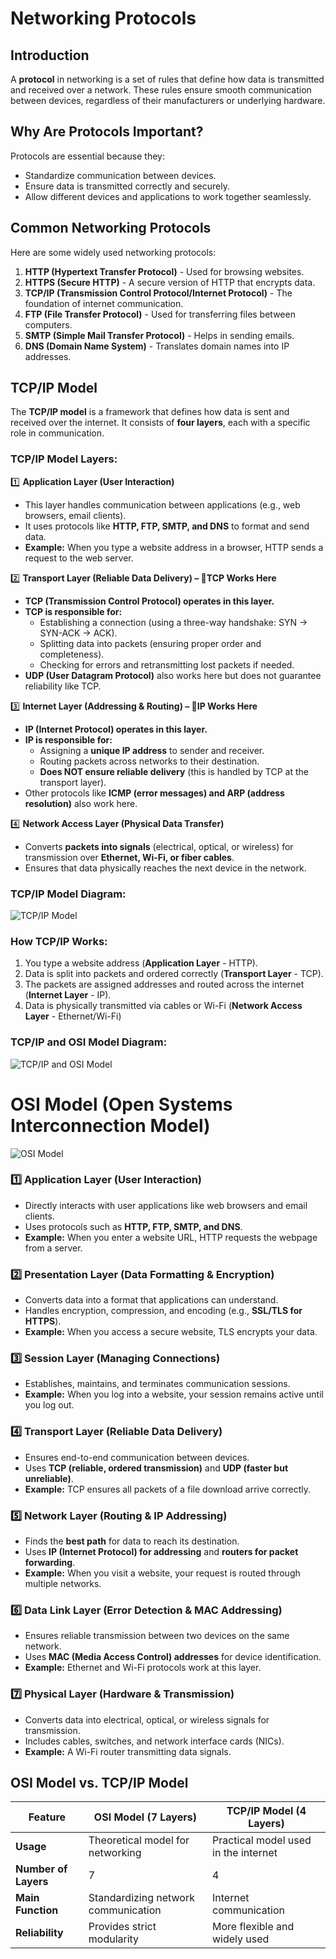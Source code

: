 # Networking Protocols

## Introduction

A **protocol** in networking is a set of rules that define how data is transmitted and received over a network. These rules ensure smooth communication between devices, regardless of their manufacturers or underlying hardware.

## Why Are Protocols Important?

Protocols are essential because they:

- Standardize communication between devices.
- Ensure data is transmitted correctly and securely.
- Allow different devices and applications to work together seamlessly.

## Common Networking Protocols

Here are some widely used networking protocols:

1. **HTTP (Hypertext Transfer Protocol)** - Used for browsing websites.
2. **HTTPS (Secure HTTP)** - A secure version of HTTP that encrypts data.
3. **TCP/IP (Transmission Control Protocol/Internet Protocol)** - The foundation of internet communication.
4. **FTP (File Transfer Protocol)** - Used for transferring files between computers.
5. **SMTP (Simple Mail Transfer Protocol)** - Helps in sending emails.
6. **DNS (Domain Name System)** - Translates domain names into IP addresses.

## TCP/IP Model

The **TCP/IP model** is a framework that defines how data is sent and received over the internet. It consists of **four layers**, each with a specific role in communication.

### **TCP/IP Model Layers:**

1️⃣ **Application Layer (User Interaction)**

- This layer handles communication between applications (e.g., web browsers, email clients).
- It uses protocols like **HTTP, FTP, SMTP, and DNS** to format and send data.
- **Example:** When you type a website address in a browser, HTTP sends a request to the web server.

2️⃣ **Transport Layer (Reliable Data Delivery) – 🔹TCP Works Here**

- **TCP (Transmission Control Protocol) operates in this layer.**
- **TCP is responsible for:**
  - Establishing a connection (using a three-way handshake: SYN → SYN-ACK → ACK).
  - Splitting data into packets (ensuring proper order and completeness).
  - Checking for errors and retransmitting lost packets if needed.
- **UDP (User Datagram Protocol)** also works here but does not guarantee reliability like TCP.

3️⃣ **Internet Layer (Addressing & Routing) – 🔹IP Works Here**

- **IP (Internet Protocol) operates in this layer.**
- **IP is responsible for:**
  - Assigning a **unique IP address** to sender and receiver.
  - Routing packets across networks to their destination.
  - **Does NOT ensure reliable delivery** (this is handled by TCP at the transport layer).
- Other protocols like **ICMP (error messages) and ARP (address resolution)** also work here.

4️⃣ **Network Access Layer (Physical Data Transfer)**

- Converts **packets into signals** (electrical, optical, or wireless) for transmission over **Ethernet, Wi-Fi, or fiber cables**.
- Ensures that data physically reaches the next device in the network.

### **TCP/IP Model Diagram:**

![TCP/IP Model](https://media.geeksforgeeks.org/wp-content/uploads/20230904204434/IMG_20230904_204347.jpg)

### **How TCP/IP Works:**

1. You type a website address (**Application Layer** - HTTP).
2. Data is split into packets and ordered correctly (**Transport Layer** - TCP).
3. The packets are assigned addresses and routed across the internet (**Internet Layer** - IP).
4. Data is physically transmitted via cables or Wi-Fi (**Network Access Layer** - Ethernet/Wi-Fi)

### **TCP/IP and OSI Model Diagram:**

![TCP/IP and OSI Model](https://media.geeksforgeeks.org/wp-content/uploads/20230417045622/OSI-vs-TCP-vs-Hybrid-2.webp)

# OSI Model (Open Systems Interconnection Model)

![ OSI Model](https://blog.smartbuildingsacademy.com/hubfs/What%20is%20the%20OSI%20Model.png)

### 1️⃣ Application Layer (User Interaction)

- Directly interacts with user applications like web browsers and email clients.
- Uses protocols such as **HTTP, FTP, SMTP, and DNS**.
- **Example:** When you enter a website URL, HTTP requests the webpage from a server.

### 2️⃣ Presentation Layer (Data Formatting & Encryption)

- Converts data into a format that applications can understand.
- Handles encryption, compression, and encoding (e.g., **SSL/TLS for HTTPS**).
- **Example:** When you access a secure website, TLS encrypts your data.

### 3️⃣ Session Layer (Managing Connections)

- Establishes, maintains, and terminates communication sessions.
- **Example:** When you log into a website, your session remains active until you log out.

### 4️⃣ Transport Layer (Reliable Data Delivery)

- Ensures end-to-end communication between devices.
- Uses **TCP (reliable, ordered transmission)** and **UDP (faster but unreliable)**.
- **Example:** TCP ensures all packets of a file download arrive correctly.

### 5️⃣ Network Layer (Routing & IP Addressing)

- Finds the **best path** for data to reach its destination.
- Uses **IP (Internet Protocol) for addressing** and **routers for packet forwarding**.
- **Example:** When you visit a website, your request is routed through multiple networks.

### 6️⃣ Data Link Layer (Error Detection & MAC Addressing)

- Ensures reliable transmission between two devices on the same network.
- Uses **MAC (Media Access Control) addresses** for device identification.
- **Example:** Ethernet and Wi-Fi protocols work at this layer.

### 7️⃣ Physical Layer (Hardware & Transmission)

- Converts data into electrical, optical, or wireless signals for transmission.
- Includes cables, switches, and network interface cards (NICs).
- **Example:** A Wi-Fi router transmitting data signals.

## OSI Model vs. TCP/IP Model

| Feature              | OSI Model (7 Layers)                | TCP/IP Model (4 Layers)              |
| -------------------- | ----------------------------------- | ------------------------------------ |
| **Usage**            | Theoretical model for networking    | Practical model used in the internet |
| **Number of Layers** | 7                                   | 4                                    |
| **Main Function**    | Standardizing network communication | Internet communication               |
| **Reliability**      | Provides strict modularity          | More flexible and widely used        |
